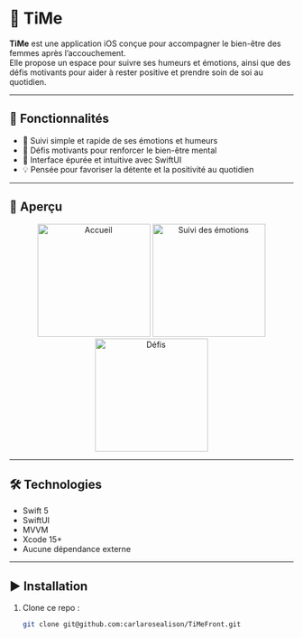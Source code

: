 # 🌸 TiMe

**TiMe** est une application iOS conçue pour accompagner le bien-être des femmes après l’accouchement.  
Elle propose un espace pour suivre ses humeurs et émotions, ainsi que des défis motivants pour aider à rester positive et prendre soin de soi au quotidien.

---

## 🚀 Fonctionnalités

- 🌼 Suivi simple et rapide de ses émotions et humeurs
- 💪 Défis motivants pour renforcer le bien-être mental
- 🎨 Interface épurée et intuitive avec SwiftUI
- 💡 Pensée pour favoriser la détente et la positivité au quotidien

---

## 📸 Aperçu

<p align="center">
  <img src="assets/homeCap.png" width="200" alt="Accueil" />
  <img src="assets/emotionsCap.png" width="200" alt="Suivi des émotions" />
  <img src="assets/challengesCap.png" width="200" alt="Défis" />
</p>

---

## 🛠 Technologies

- Swift 5
- SwiftUI
- MVVM
- Xcode 15+
- Aucune dépendance externe

---

## ▶️ Installation

1. Clone ce repo :
   ```bash
   git clone git@github.com:carlarosealison/TiMeFront.git



